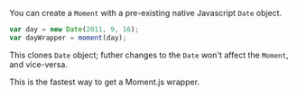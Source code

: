 You can create a `Moment` with a pre-existing native Javascript `Date` object.

```javascript
var day = new Date(2011, 9, 16);
var dayWrapper = moment(day);
```

This clones `Date` object; futher changes to the `Date` won't affect the `Moment`, and vice-versa.

This is the fastest way to get a Moment.js wrapper.
